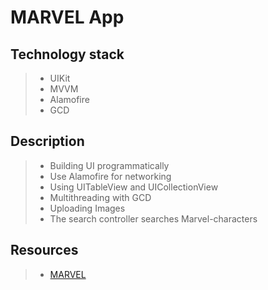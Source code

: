 #  **MARVEL App** 



## Technology stack
> - UIKit
> - MVVM
> - Alamofire 
> - GCD

## Description
> - Building UI programmatically
> - Use Alamofire for networking
> - Using UITableView and UICollectionView
> - Multithreading with GCD
> - Uploading Images
> - The search controller searches Marvel-characters

## Resources
> - [MARVEL](https://developer.marvel.com)

